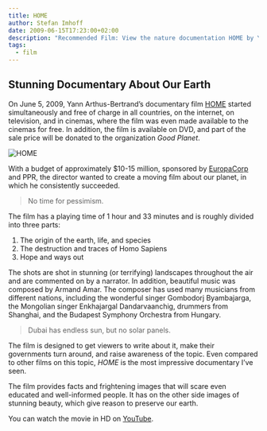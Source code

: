 ```yaml
---
title: HOME
author: Stefan Imhoff
date: 2009-06-15T17:23:00+02:00
description: "Recommended Film: View the nature documentation HOME by Yann Arthus-Bertrand for FREE. Beautiful aerial photographs of the world. The creation of the earth, life, destruction by man and hope and ways out."
tags:
  - film
---
```


## Stunning Documentary About Our Earth

On June 5, 2009, Yann Arthus-Bertrand’s documentary film [HOME](https://youtu.be/jqxENMKaeCU) started simultaneously and free of charge in all countries, on the internet, on television, and in cinemas, where the film was even made available to the cinemas for free. In addition, the film is available on DVD, and part of the sale price will be donated to the organization _Good Planet_.

![HOME](/assets/images/posts/home-documentary.jpg)

With a budget of approximately $10-15 million, sponsored by [EuropaCorp](http://www.europacorp.com/) and PPR, the director wanted to create a moving film about our planet, in which he consistently succeeded.

<blockquote lang="en" class="pullquote">
  <p>No time for pessimism.</p>
</blockquote>

The film has a playing time of 1 hour and 33 minutes and is roughly divided into three parts:

1. The origin of the earth, life, and species
2. The destruction and traces of Homo Sapiens
3. Hope and ways out

The shots are shot in stunning (or terrifying) landscapes throughout the air and are commented on by a narrator. In addition, beautiful music was composed by Armand Amar. The composer has used many musicians from different nations, including the wonderful singer Gombodorj Byambajarga, the Mongolian singer Enkhajargal Dandarvaanchig, drummers from Shanghai, and the Budapest Symphony Orchestra from Hungary.

<blockquote lang="en" class="pullquote">
  <p>Dubai has endless sun, but no solar panels.</p>
</blockquote>

The film is designed to get viewers to write about it, make their governments turn around, and raise awareness of the topic. Even compared to other films on this topic, _HOME_ is the most impressive documentary I’ve seen.

The film provides facts and frightening images that will scare even educated and well-informed people. It has on the other side images of stunning beauty, which give reason to preserve our earth.

You can watch the movie in HD on [YouTube](https://youtu.be/jqxENMKaeCU).